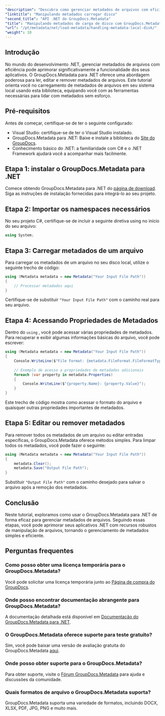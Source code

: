 ```yaml
---
"description": "Descubra como gerenciar metadados de arquivos com eficiência em seus aplicativos .NET usando o GroupDocs.Metadata. Este guia completo orienta você no processo de instalação e no acesso às propriedades de metadados."
"linktitle": "Manipulando metadados carregar disco"
"second_title": "API .NET do GroupDocs.Metadata"
"title": "Manipulando metadados de carga de disco com GroupDocs.Metadata em .NET"
"url": "/pt/metadata/net/load-metadata/handling-metadata-local-disk/"
"weight": 10
---
```


## Introdução

No mundo do desenvolvimento .NET, gerenciar metadados de arquivos com eficiência pode aprimorar significativamente a funcionalidade dos seus aplicativos. O GroupDocs.Metadata para .NET oferece uma abordagem poderosa para ler, editar e remover metadados de arquivos. Este tutorial orienta você no carregamento de metadados de arquivos em seu sistema local usando esta biblioteca, equipando você com as ferramentas necessárias para lidar com metadados sem esforço.

## Pré-requisitos

Antes de começar, certifique-se de ter o seguinte configurado:

- Visual Studio: certifique-se de ter o Visual Studio instalado.
- GroupDocs.Metadata para .NET: Baixe e instale a biblioteca do [Site do GroupDocs](https://releases.groupdocs.com/metadata/net/).
- Conhecimento básico do .NET: a familiaridade com C# e o .NET Framework ajudará você a acompanhar mais facilmente.

## Etapa 1: instalar o GroupDocs.Metadata para .NET

Comece obtendo GroupDocs.Metadata para .NET do [página de download](https://releases.groupdocs.com/metadata/net/). Siga as instruções de instalação fornecidas para integrá-lo ao seu projeto.

## Etapa 2: Importar os namespaces necessários

No seu projeto C#, certifique-se de incluir a seguinte diretiva using no início do seu arquivo:

```csharp
using System;
```

## Etapa 3: Carregar metadados de um arquivo

Para carregar os metadados de um arquivo no seu disco local, utilize o seguinte trecho de código:

```csharp
using (Metadata metadata = new Metadata("Your Input File Path"))
{
    // Processar metadados aqui
}
```

Certifique-se de substituir `"Your Input File Path"` com o caminho real para seu arquivo.

## Etapa 4: Acessando Propriedades de Metadados

Dentro do `using` , você pode acessar várias propriedades de metadados. Para recuperar e exibir algumas informações básicas do arquivo, você pode escrever:

```csharp
using (Metadata metadata = new Metadata("Your Input File Path"))
{
    Console.WriteLine($"File Format: {metadata.FileFormat.FileFormatType}");
    
    // Exemplo de acesso a propriedades de metadados adicionais
    foreach (var property in metadata.Properties)
    {
        Console.WriteLine($"{property.Name}: {property.Value}");
    }
}
```

Este trecho de código mostra como acessar o formato do arquivo e quaisquer outras propriedades importantes de metadados. 

## Etapa 5: Editar ou remover metadados

Para remover todos os metadados de um arquivo ou editar entradas específicas, o GroupDocs.Metadata oferece métodos simples. Para limpar todos os metadados, você pode fazer o seguinte:

```csharp
using (Metadata metadata = new Metadata("Your Input File Path"))
{
    metadata.Clear();
    metadata.Save("Output File Path");
}
```

Substituir `"Output File Path"` com o caminho desejado para salvar o arquivo após a remoção dos metadados.

## Conclusão

Neste tutorial, exploramos como usar o GroupDocs.Metadata para .NET de forma eficaz para gerenciar metadados de arquivos. Seguindo essas etapas, você pode aprimorar seus aplicativos .NET com recursos robustos de manipulação de arquivos, tornando o gerenciamento de metadados simples e eficiente.

## Perguntas frequentes

### Como posso obter uma licença temporária para o GroupDocs.Metadata?
Você pode solicitar uma licença temporária junto ao [Página de compra do GroupDocs](https://purchase.groupdocs.com/temporary-license/).

### Onde posso encontrar documentação abrangente para GroupDocs.Metadata?
A documentação detalhada está disponível em [Documentação do GroupDocs.Metadata para .NET](https://reference.groupdocs.com/metadata/net/).

### O GroupDocs.Metadata oferece suporte para teste gratuito?
Sim, você pode baixar uma versão de avaliação gratuita do GroupDocs.Metadata [aqui](https://releases.groupdocs.com/).

### Onde posso obter suporte para o GroupDocs.Metadata?
Para obter suporte, visite o [Fórum GroupDocs.Metadata](https://forum.groupdocs.com/c/metadata/14) para ajuda e discussões da comunidade.

### Quais formatos de arquivo o GroupDocs.Metadata suporta?
GroupDocs.Metadata suporta uma variedade de formatos, incluindo DOCX, XLSX, PDF, JPG, PNG e muito mais.
